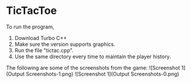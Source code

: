 # TicTacToe
To run the program,

1. Download Turbo C++
2. Make sure the version supports graphics.
3. Run the file "tictac.cpp".
4. Use the same directory every time to maintain the player history.

The following are some of the screenshots from the game:
![Screenshot 1](Output Screenshots-1.png)
![Screenshot 1](Output Screenshots-0.png)

